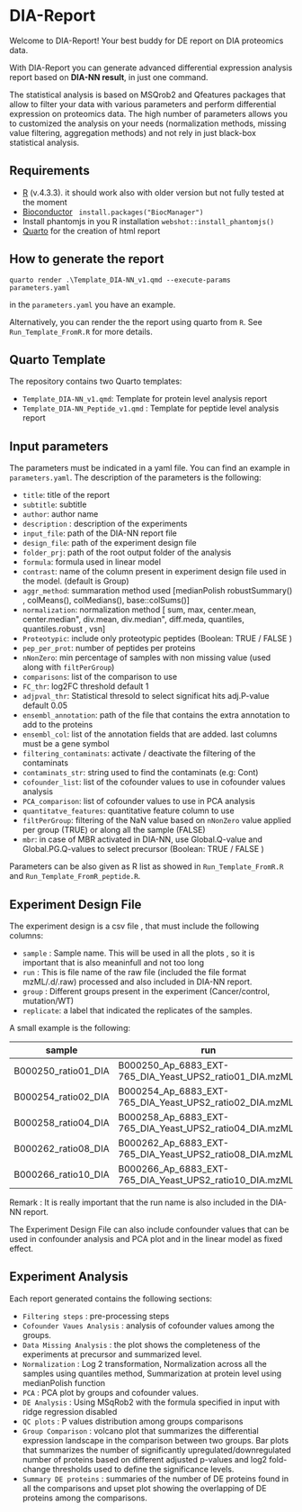 # DIA-Report

Welcome to DIA-Report! Your best buddy for DE report on DIA proteomics data.  

With DIA-Report you can generate advanced differential expression analysis  report based on **DIA-NN result**, in just one command.

The statistical analysis is based on MSQrob2 and Qfeatures packages that allow to filter your data with various parameters and perform differential expression on proteomics data. The high number of parameters allows you to customized the analysis on your needs (normalization methods, missing value filtering, aggregation methods) and not rely in just black-box statistical analysis.


## Requirements

- [R](https://www.r-project.org/) (v.4.3.3). it should work also with older version but not fully tested at the moment
- [Bioconductor](https://www.bioconductor.org/install/)  ` install.packages("BiocManager")`
- Install phantomjs in you R installation `webshot::install_phantomjs()`
- [Quarto](https://quarto.org/docs/download/) for the creation of html report

## How to generate the report

`quarto render .\Template_DIA-NN_v1.qmd --execute-params parameters.yaml`

in  the `parameters.yaml` you have an example.

Alternatively, you can render the the report using quarto from `R`. See  `Run_Template_FromR.R` for more details.

## Quarto Template

The repository contains two Quarto templates:

- `Template_DIA-NN_v1.qmd`: Template for protein level analysis report
- `Template_DIA-NN_Peptide_v1.qmd` : Template for peptide level analysis report

## Input parameters
The parameters must be indicated in a yaml file. You can find an example in `parameters.yaml`.
The description of the parameters is the following:

- `title`: title of the report
- `subtitle`: subtitle
- `author`: author name
- `description` : description of the experiments
- `input_file`: path of the DIA-NN report file
- `design_file`: path of the experiment design file
- `folder_prj`: path of the root output folder of the analysis
- `formula`: formula used in linear model
- `contrast`: name of the column present in experiment design file used in the model. (default is Group)
- `aggr_method`: summaration method used [medianPolish robustSummary() , colMeans(), colMedians(), base::colSums()]
- `normalization`: normalization method [ sum, max, center.mean, center.median", div.mean, div.median", diff.meda, ⁠quantiles⁠, ⁠quantiles.robust⁠ , vsn]
- `Proteotypic`: include only proteotypic peptides (Boolean: TRUE / FALSE )
- `pep_per_prot`: number of peptides per proteins
- `nNonZero`: min percentage of samples with non missing value (used along with `filtPerGroup`)
- `comparisons`: list of the comparison to use
- `FC_thr`: log2FC threshold default 1
- `adjpval_thr`: Statistical thresold to select significat hits adj.P-value default 0.05
- `ensembl_annotation`: path of the file that contains the extra annotation to add to the proteins
- `ensembl_col`: list of the annotation fields that are added. last columns must be a gene symbol
- `filtering_contaminats`: activate / deactivate the filtering of the contaminats
- `contaminats_str`: string used to find the contaminats (e.g: Cont)
- `cofounder_list`: list of the cofounder values to use in cofounder values analysis
- `PCA_comparison`: list of cofounder values to use in PCA analysis
- `quantitatve_features`: quantitative feature column to use
- `filtPerGroup`: filtering of the NaN value based on `nNonZero` value applied per group (TRUE) or along all the sample (FALSE)
- `mbr`: in case of MBR activated in DIA-NN, use Global.Q-value and Global.PG.Q-values to select precursor (Boolean: TRUE / FALSE )

Parameters can be also given as R list as showed in `Run_Template_FromR.R` and `Run_Template_FromR_peptide.R`.

## Experiment Design File

The experiment design is a  csv file , that must include the following columns:

- `sample` : Sample name. This will be used in all the plots , so it is important that is also meaninfull and not too long
- `run` : This is file name of the raw file (included the file format mzML/.d/.raw) processed and also included in DIA-NN report.
- `group` : Different groups present in the experiment (Cancer/control, mutation/WT)
- `replicate`: a label that indicated the replicates of the samples.

A small example is the following:

| sample | run | group | replicate |
| -------- | ------- |------- |------- |
| B000250_ratio01_DIA | B000250_Ap_6883_EXT-765_DIA_Yeast_UPS2_ratio01_DIA.mzML | A |1 |
| B000254_ratio02_DIA | B000254_Ap_6883_EXT-765_DIA_Yeast_UPS2_ratio02_DIA.mzML | B | 1 |
| B000258_ratio04_DIA | B000258_Ap_6883_EXT-765_DIA_Yeast_UPS2_ratio04_DIA.mzML | C | 1 |
| B000262_ratio08_DIA | B000262_Ap_6883_EXT-765_DIA_Yeast_UPS2_ratio08_DIA.mzMLL | D |1 |
| B000266_ratio10_DIA| B000266_Ap_6883_EXT-765_DIA_Yeast_UPS2_ratio10_DIA.mzML | E | 1 |

Remark : It is really important that the run name is also included in the DIA-NN report.

The Experiment Design File can also include confounder values that can be used in confounder  analysis and PCA plot and in the linear model as fixed effect.

## Experiment Analysis

Each report generated contains the following sections:

- `Filtering steps` : pre-processing steps
- `Cofounder Vaues Analysis` : analysis of cofounder values among the groups.
- `Data Missing Analysis` : the plot shows the completeness of the experiments at precursor and summarized level.
- `Normalization` : Log 2 transformation, Normalization across all the samples using quantiles method, Summarization at protein level using medianPolish function
- `PCA` : PCA plot by groups and cofounder values.
- `DE Analysis` : Using MSqRob2 with the formula specified in input with ridge regression disabled
- `QC plots` : P values distribution among groups comparisons
- `Group Comparison` : volcano plot that summarizes the differential expression landscape in the comparison between two groups. Bar plots that summarizes the number of significantly upregulated/downregulated number of proteins based on different adjusted p-values and log2 fold-change thresholds used to define the significance levels.
- `Summary DE proteins` : summaries of the number of DE proteins found in all the comparisons and upset plot showing the overlapping of DE proteins among the comparisons. 